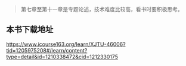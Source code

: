 > 第七章至第十一章是专题论述，技术难度比较高，看书时要积极思考。

## 本书下载地址

https://www.icourse163.org/learn/XJTU-46006?tid=1205975208#/learn/content?type=detail&id=1210338472&cid=1212330175
